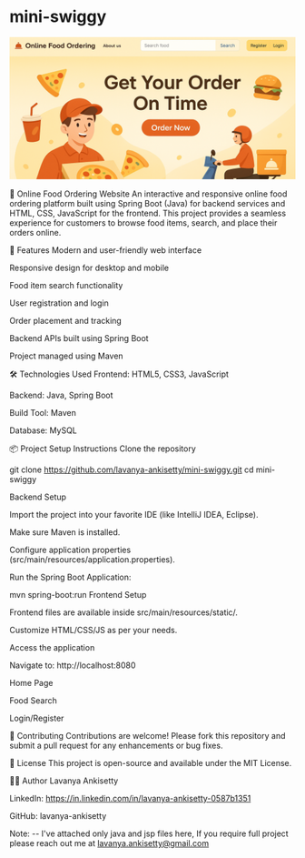 # mini-swiggy
![Home Page](mini-swiggy-home.png)

🍕 Online Food Ordering Website
An interactive and responsive online food ordering platform built using Spring Boot (Java) for backend services and HTML, CSS, JavaScript for the frontend. This project provides a seamless experience for customers to browse food items, search, and place their orders online.

🚀 Features
Modern and user-friendly web interface

Responsive design for desktop and mobile

Food item search functionality

User registration and login

Order placement and tracking

Backend APIs built using Spring Boot

Project managed using Maven

🛠 Technologies Used
Frontend: HTML5, CSS3, JavaScript

Backend: Java, Spring Boot

Build Tool: Maven

Database: MySQL

📦 Project Setup Instructions
Clone the repository



git clone https://github.com/lavanya-ankisetty/mini-swiggy.git
cd mini-swiggy

Backend Setup

Import the project into your favorite IDE (like IntelliJ IDEA, Eclipse).

Make sure Maven is installed.

Configure application properties (src/main/resources/application.properties).

Run the Spring Boot Application:


mvn spring-boot:run
Frontend Setup

Frontend files are available inside src/main/resources/static/.

Customize HTML/CSS/JS as per your needs.

Access the application

Navigate to: http://localhost:8080

Home Page

Food Search

Login/Register

🤝 Contributing
Contributions are welcome!
Please fork this repository and submit a pull request for any enhancements or bug fixes.

📄 License
This project is open-source and available under the MIT License.

🙋‍♂️ Author
Lavanya Ankisetty

LinkedIn: https://in.linkedin.com/in/lavanya-ankisetty-0587b1351

GitHub: lavanya-ankisetty

Note: -- I've attached only java and jsp files here,
If you require full project please reach out me at lavanya.ankisetty@gmail.com
